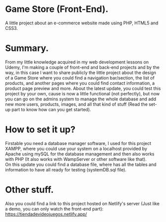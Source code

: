# Game Store (Front-End).
A little project about an e-commerce website made using PHP, HTML5 and CSS3.

# Summary.
From my little knowledge acquired in my web development lessons on Udemy, I'm making a couple of front-end and back-end projects and by the way, in this case I want to share publicly the little project about the design of a Game Store where you could find a navigation bar/section, the list of products, and another pages where you could find contact information, a product page preview and more.
About the latest update, you could test this project by your own, cause is now a little functional (not perfectly), but now you can go on the admins system to manage the whole database and add new more users, products, images, and all that kind of stuff (Read the set-up part to know how can you get started).

# How to set it up?
Firstable you need a database manager software, I used for this project XAMPP, where you could use your system on a localhost provided by Apache using mySQL for the database management and then also works with PHP (It also works with WampServer or other software like that).<br>
On this update you could find a database file, where has all the tables and information to have all ready for testing (systemDB.sql file).<br>

# Other stuff.
Also you could find a link to this project hosted on Netlify's server (Just like a demo, you can only watch the front-end part): https://tiendadevideojuegos.netlify.app/<br>
